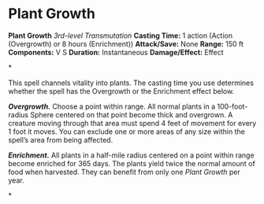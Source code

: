 # Plant Growth

**Plant Growth**
_3rd-level Transmutation_
**Casting Time:** 1 action (Action (Overgrowth) or 8 hours (Enrichment))
**Attack/Save:** None
**Range:** 150 ft
**Components:** V S
**Duration:** Instantaneous
**Damage/Effect:** Effect

*<p>This spell channels vitality into plants. The casting time you use determines whether the spell has the Overgrowth or the Enrichment effect below.

***Overgrowth.*** Choose a point within range. All normal plants in a 100-foot-radius Sphere centered on that point become thick and overgrown. A creature moving through that area must spend 4 feet of movement for every 1 foot it moves. You can exclude one or more areas of any size within the spell’s area from being affected.

***Enrichment.*** All plants in a half-mile radius centered on a point within range become enriched for 365 days. The plants yield twice the normal amount of food when harvested. They can benefit from only one *Plant Growth* per year.</p>*